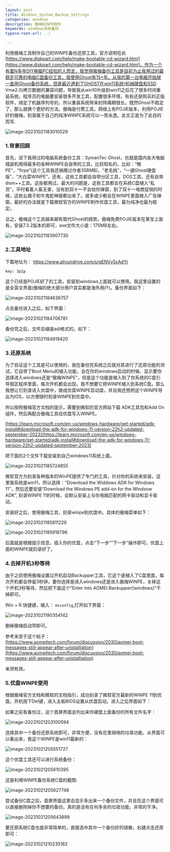 ```yaml
---
layout: post
title: Windows_System_Backup_Settings
categories: windows
description: 傲梅WINPE制作
keywords: windows系统备份
typora-root-url: ../

---
```


利用傲梅工具制作自己的WINPE备份还原工具，官方说明在此[https://www.diskpart.com/help/make-bootable-cd-wizard.html](https://www.diskpart.com/help/make-bootable-cd-wizard.html)。作为一个有着N多年DIY电脑PC经验的人而言，我觉得傲梅备份工具是目前为止我用过的最稳定可靠的电脑C盘备份工具，我使用Ghost有15+年。从我的第一台电脑开始就一直用Ghost备份系统，但是最近遇到了GHOST在win11系统(机械硬盘和SSD Vme2.0)拷贝数据的兼容问题，导致我从win10升级到win11之后花了很多时间重装系统。程序员的电脑要安装很多开发工具，配置很多环境，有些还是购买的正版软件，绑定了机器序列号的，所以重装系统带来的阵痛期很长。既然Ghost不稳定了，那么就换个更好的方法。傲梅是付费工具，网络上有POJIE版本，利用POJIE好的傲梅，刻录属于自己的纯净WINPE系统可以一劳永逸。此文正是为了此目的而写.

![image-20231021183010529](/images/posts/image-20231021183010529.png)

### 1.背景回顾

首先，说下我用过的电脑系统备份工具：SymanTec Ghost，也就是国内各大电脑城装机用得最多的各种WINPE会自带的工具，比较知名的，比如：“微PE”，“firpe”(这个工具我还捐赠过作者35RMB)，“老毛桃”，“一键Ghost硬盘版”，“大白菜WINPE”，还有，这些工具都会自带分区工具，DOS工具，还有自带dism++工具。这些都用过。最大的问题是，这些工具都会在系统C盘植入“私货”，平时看着人畜无害，没有到双十一不会给你弹窗，到了双十一电商促销的时候，这些幺蛾子和牛鬼蛇神就都出来了。或多或少都会在WINPE里面植入广告弹窗。最好的办法就是下载微软官方的WINPE制作优盘工具，最为纯净也最为稳定。

总之，傲梅这个工具越来越有取代Ghost的趋势。傲梅免费POJIE版本在某宝上面有，安装7.3.2版本的即可，exe文件大小是：175MB左右。

![image-20231021183907730](/images/posts/image-20231021183907730.png)

### 2.工具地址

下载地址为： https://www.aliyundrive.com/s/gENVy5xAdYr 

```shell
key: 3p1p 
```

这个已经是POJIE好了的工具，安装到windows上面就可以使用。我这里设置的是全英文界面(傲梅的绝大部分用户其实都是海外用户)。备份界面如下：

![image-20231021184636757](/images/posts/image-20231021184636757.png)

点击备份进入之后，如下界面：

![image-20231021184706781](/images/posts/image-20231021184706781.png)

备份完之后，文件后缀是adi格式的，如下：

![image-20231021184919420](/images/posts/image-20231021184919420.png)



### 3.还原系统

为了验证这个工具是可以使用的，我在备份完系统之后就对其进行了还原功能的测试，它自带了Boot Menu的植入功能，会在你的windows启动的时候，显示要你选择进入windows还是“傲梅WINPE”，但是这个功能是植入到了你系统的C盘引导扇区程序里面，每次开机都会出现。我不想要它把WINPE植入到系统C盘。那么我想让它刻录进入优盘中，做成优盘WINPE启动盘，并且我还想把这个WINPE导出为IOS，以方便随时刻录WINPE到优盘中。

所以按照傲梅官方文档的提示，需要到微软的官方网站下载 ADK工具包和Add On组件，然后再配合傲梅工具往优盘写入WINPE。

[https://learn.microsoft.com/en-us/windows-hardware/get-started/adk-install#download-the-adk-for-windows-11-version-22h2-updated-september-2023](https://learn.microsoft.com/en-us/windows-hardware/get-started/adk-install#download-the-adk-for-windows-11-version-22h2-updated-september-2023)

把下面的2个文件下载安装到自己windows11系统上面。

![image-20231021185724855](/images/posts/image-20231021185724855.png)

微软官方为刻录各种版本的WinPE提供了专门的工具，针对你的系统来安装，这里我系统是win11，所以选择："Download the Widdows ADK for Windows 11"，然后还要安装“Download the Windows PE add-on for the Windsow ADK”, 刻录WINPE 11的时候，会默认安装上与你电脑匹配的网卡驱动和显卡驱动。

安装好之后，使用傲梅工具，刻录winpe到优盘中。具体的傲梅菜单如下：

![image-20231021185811226](/images/posts/image-20231021185811226.png)



![image-20231021185918796](/images/posts/image-20231021185918796.png)

后面就是根据提示信息，插入你的优盘，点击“下一步”“下一步”操作即可。优盘上面的WINPE就刻录好了。

### 4.去掉开机3秒等待

由于之前使用傲梅设置过开机启动Backupper工具，它这个是植入了C盘里面，每次开机都会停留3秒钟，要你选择是进入windows还是进入傲梅WINPE，关掉这个开机3秒等待，然后把下面这个"Enter into AOMEI Backupper(\windows)"干掉即可。

Win + R 快捷键，输入： `msconfig`,打开如下界面：

![image-20231021190354142](/images/posts/image-20231021190354142.png)

删掉傲梅启动项即可。

参考来至于这个帖子：[https://www.aomeitech.com/forum/discussion/2030/aomei-boot-messages-still-appear-after-unistalliation](https://www.aomeitech.com/forum/discussion/2030/aomei-boot-messages-still-appear-after-unistalliation)

亲测有效。

### 5.优盘WINPE使用

根据傲梅官方文档和微软的文档指引，成功刻录了微软官方最新的WINPE 11到优盘。开机按下Del键，进入主板BIOS设置从优盘启动。进入之后界面如下：

如果之前有备份过，这个首屏界面会列出来你硬盘上面备份的所有文件名字：

![image-20231021203100594](/images/posts/image-20231021203100594.png)

选择其中一个备份还原系统即可，非常方便，没有花里胡哨的垃圾功能，从界面可以看出来，我这个WINPE是win11最新的：

![image-20231021205551727](/images/posts/image-20231021205551727.png)

这个优盘工具还可以进行系统备份：

![image-20231021205610395](/images/posts/image-20231021205610395.png)

这是利用WINPE备份系统C盘的截图:

![image-20231021205627748](/images/posts/image-20231021205627748.png)

尝试备份C盘之后，首屏界面这里会显示多出来一个备份文件，并且在这个界面可以直接删除掉你不想要的备份。真的是没有任何多余的垃圾功能，非常的干净。

![image-20231021205643898](/images/posts/image-20231021205643898.png)

要还原系统C盘也是非常简单的，直接选中其中一个备份好的镜像，右键点击还原即可：

![image-20231021210235162](/images/posts/image-20231021210235162.png)







